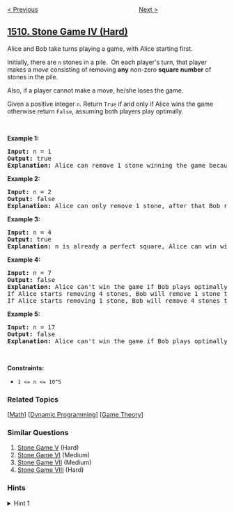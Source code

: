 <!--|This file generated by command(leetcode description); DO NOT EDIT.    |-->
<!--+----------------------------------------------------------------------+-->
<!--|@author    openset <openset.wang@gmail.com>                           |-->
<!--|@link      https://github.com/openset                                 |-->
<!--|@home      https://github.com/openset/leetcode                        |-->
<!--+----------------------------------------------------------------------+-->

[< Previous](../minimum-difference-between-largest-and-smallest-value-in-three-moves "Minimum Difference Between Largest and Smallest Value in Three Moves")
　　　　　　　　　　　　　　　　
[Next >](../customer-order-frequency "Customer Order Frequency")

## [1510. Stone Game IV (Hard)](https://leetcode.com/problems/stone-game-iv "石子游戏 IV")

<p>Alice and Bob take turns playing a game, with Alice starting first.</p>

<p>Initially, there are <code>n</code> stones in a pile.&nbsp; On each player&#39;s turn, that player makes a&nbsp;<em>move</em>&nbsp;consisting of removing <strong>any</strong> non-zero <strong>square number</strong> of stones in the pile.</p>

<p>Also, if a player cannot make a move, he/she loses the game.</p>

<p>Given a positive&nbsp;integer <code>n</code>.&nbsp;Return&nbsp;<code>True</code>&nbsp;if and only if Alice wins the game otherwise return <code>False</code>, assuming both players play optimally.</p>

<p>&nbsp;</p>
<p><strong>Example 1:</strong></p>

<pre>
<strong>Input:</strong> n = 1
<strong>Output:</strong> true
<strong>Explanation: </strong>Alice can remove 1 stone winning the game because Bob doesn&#39;t have any moves.</pre>

<p><strong>Example 2:</strong></p>

<pre>
<strong>Input:</strong> n = 2
<strong>Output:</strong> false
<strong>Explanation: </strong>Alice can only remove 1 stone, after that Bob removes the last one winning the game (2 -&gt; 1 -&gt; 0).</pre>

<p><strong>Example 3:</strong></p>

<pre>
<strong>Input:</strong> n = 4
<strong>Output:</strong> true
<strong>Explanation:</strong> n is already a perfect square, Alice can win with one move, removing 4 stones (4 -&gt; 0).
</pre>

<p><strong>Example 4:</strong></p>

<pre>
<strong>Input:</strong> n = 7
<strong>Output:</strong> false
<strong>Explanation: </strong>Alice can&#39;t win the game if Bob plays optimally.
If Alice starts removing 4 stones, Bob will remove 1 stone then Alice should remove only 1 stone and finally Bob removes the last one (7 -&gt; 3 -&gt; 2 -&gt; 1 -&gt; 0). 
If Alice starts removing 1 stone, Bob will remove 4 stones then Alice only can remove 1 stone and finally Bob removes the last one (7 -&gt; 6 -&gt; 2 -&gt; 1 -&gt; 0).</pre>

<p><strong>Example 5:</strong></p>

<pre>
<strong>Input:</strong> n = 17
<strong>Output:</strong> false
<strong>Explanation: </strong>Alice can&#39;t win the game if Bob plays optimally.
</pre>

<p>&nbsp;</p>
<p><strong>Constraints:</strong></p>

<ul>
	<li><code>1 &lt;= n &lt;= 10^5</code></li>
</ul>

### Related Topics
  [[Math](../../tag/math/README.md)]
  [[Dynamic Programming](../../tag/dynamic-programming/README.md)]
  [[Game Theory](../../tag/game-theory/README.md)]

### Similar Questions
  1. [Stone Game V](../stone-game-v) (Hard)
  1. [Stone Game VI](../stone-game-vi) (Medium)
  1. [Stone Game VII](../stone-game-vii) (Medium)
  1. [Stone Game VIII](../stone-game-viii) (Hard)

### Hints
<details>
<summary>Hint 1</summary>
Use dynamic programming to keep track of winning and losing states. Given some number of stones, Alice can win if she can force Bob onto a losing state.
</details>
